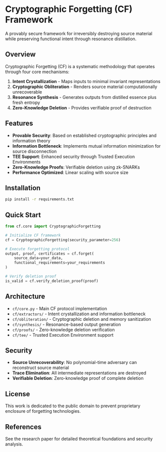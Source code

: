 # Cryptographic Forgetting (CF) Framework

A provably secure framework for irreversibly destroying source material while preserving functional intent through resonance distillation.

## Overview

Cryptographic Forgetting (CF) is a systematic methodology that operates through four core mechanisms:

1. **Intent Crystallization** - Maps inputs to minimal invariant representations
2. **Cryptographic Obliteration** - Renders source material computationally unrecoverable
3. **Resonance Synthesis** - Generates outputs from distilled essence plus fresh entropy
4. **Zero-Knowledge Deletion** - Provides verifiable proof of destruction

## Features

- **Provable Security**: Based on established cryptographic principles and information theory
- **Information Bottleneck**: Implements mutual information minimization for source disconnection
- **TEE Support**: Enhanced security through Trusted Execution Environments
- **Zero-Knowledge Proofs**: Verifiable deletion using zk-SNARKs
- **Performance Optimized**: Linear scaling with source size

## Installation

```bash
pip install -r requirements.txt
```

## Quick Start

```python
from cf.core import CryptographicForgetting

# Initialize CF framework
cf = CryptographicForgetting(security_parameter=256)

# Execute forgetting protocol
output, proof, certificates = cf.forget(
    source_data=your_data,
    functional_requirements=your_requirements
)

# Verify deletion proof
is_valid = cf.verify_deletion_proof(proof)
```

## Architecture

- `cf/core.py` - Main CF protocol implementation
- `cf/extractors/` - Intent crystallization and information bottleneck
- `cf/obliteration/` - Cryptographic deletion and memory sanitization
- `cf/synthesis/` - Resonance-based output generation
- `cf/proofs/` - Zero-knowledge deletion verification
- `cf/tee/` - Trusted Execution Environment support

## Security

- **Source Unrecoverability**: No polynomial-time adversary can reconstruct source material
- **Trace Elimination**: All intermediate representations are destroyed
- **Verifiable Deletion**: Zero-knowledge proof of complete deletion

## License

This work is dedicated to the public domain to prevent proprietary enclosure of forgetting technologies.

## References

See the research paper for detailed theoretical foundations and security analysis.